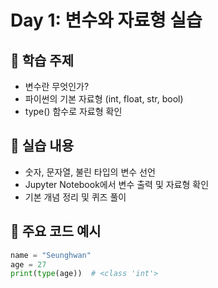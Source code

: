 # Day 1: 변수와 자료형 실습

## 🧠 학습 주제
- 변수란 무엇인가?
- 파이썬의 기본 자료형 (int, float, str, bool)
- type() 함수로 자료형 확인

## 🧪 실습 내용
- 숫자, 문자열, 불린 타입의 변수 선언
- Jupyter Notebook에서 변수 출력 및 자료형 확인
- 기본 개념 정리 및 퀴즈 풀이

## 📝 주요 코드 예시
```python
name = "Seunghwan"
age = 27
print(type(age))  # <class 'int'>
